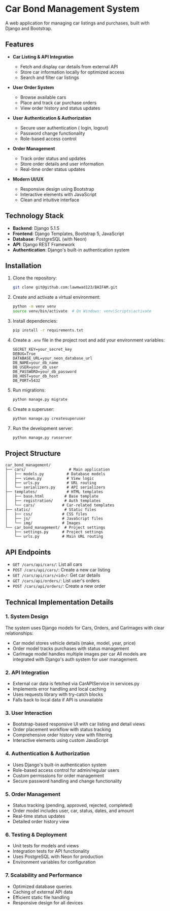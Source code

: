 # Car Bond Management System

A web application for managing car listings and purchases, built with Django and Bootstrap.

## Features

- **Car Listing & API Integration**
  - Fetch and display car details from external API
  - Store car information locally for optimized access
  - Search and filter car listings

- **User Order System**
  - Browse available cars
  - Place and track car purchase orders
  - View order history and status updates

- **User Authentication & Authorization**
  - Secure user authentication ( login, logout)
  - Password change functionality
  - Role-based access control

- **Order Management**
  - Track order status and updates
  - Store order details and user information
  - Real-time order status updates

- **Modern UI/UX**
  - Responsive design using Bootstrap
  - Interactive elements with JavaScript
  - Clean and intuitive interface

## Technology Stack

- **Backend**: Django 5.1.5
- **Frontend**: Django Templates, Bootstrap 5, JavaScript
- **Database**: PostgreSQL (with Neon)
- **API**: Django REST Framework
- **Authentication**: Django's built-in authentication system

## Installation

1. Clone the repository:
   ```bash
   git clone git@github.com:lawmwad123/BAIFAM.git
   ```

2. Create and activate a virtual environment:
   ```bash
   python -m venv venv
   source venv/bin/activate  # On Windows: venv\Scripts\activate
   ```

3. Install dependencies:
   ```bash
   pip install -r requirements.txt
   ```

4. Create a `.env` file in the project root and add your environment variables:
   ```
   SECRET_KEY=your_secret_key
   DEBUG=True
   DATABASE_URL=your_neon_database_url
   DB_NAME=your_db_name
   DB_USER=your_db_user
   DB_PASSWORD=your_db_password
   DB_HOST=your_db_host
   DB_PORT=5432
   ```

5. Run migrations:
   ```bash
   python manage.py migrate
   ```

6. Create a superuser:
   ```bash
   python manage.py createsuperuser
   ```

7. Run the development server:
   ```bash
   python manage.py runserver
   ```

## Project Structure

```
car_bond_management/
├── cars/                   # Main application
│   ├── models.py          # Database models
│   ├── views.py           # View logic
│   ├── urls.py            # URL routing
│   └── serializers.py     # API serializers
├── templates/             # HTML templates
│   ├── base.html         # Base template
│   ├── registration/     # Auth templates
│   └── cars/            # Car-related templates
├── static/               # Static files
│   ├── css/             # CSS files
│   ├── js/              # JavaScript files
│   └── img/             # Images
└── car_bond_management/  # Project settings
    ├── settings.py      # Project settings
    └── urls.py          # Main URL routing
```

## API Endpoints

- `GET /cars/api/cars/`: List all cars
- `POST /cars/api/cars/`: Create a new car listing
- `GET /cars/api/cars/<id>/`: Get car details
- `GET /cars/api/orders/`: List user's orders
- `POST /cars/api/orders/`: Create a new order

## Technical Implementation Details

### 1. System Design
The system uses Django models for Cars, Orders, and CarImages with clear relationships:
- Car model stores vehicle details (make, model, year, price)
- Order model tracks purchases with status management
- CarImage model handles multiple images per car
All models are integrated with Django's auth system for user management.

### 2. API Integration
- External car data is fetched via CarAPIService in services.py
- Implements error handling and local caching
- Uses requests library with try-catch blocks
- Falls back to local data if API is unavailable

### 3. User Interaction
- Bootstrap-based responsive UI with car listing and detail views
- Order placement workflow with status tracking
- Comprehensive order history view with filtering
- Interactive elements using custom JavaScript

### 4. Authentication & Authorization
- Uses Django's built-in authentication system
- Role-based access control for admin/regular users
- Custom permissions for order management
- Secure password handling and change functionality

### 5. Order Management
- Status tracking (pending, approved, rejected, completed)
- Order model includes user, car, status, dates, and amount
- Real-time status updates
- Detailed order history view

### 6. Testing & Deployment
- Unit tests for models and views
- Integration tests for API functionality
- Uses PostgreSQL with Neon for production
- Environment variables for configuration

### 7. Scalability and Performance
- Optimized database queries
- Caching of external API data
- Efficient static file handling
- Responsive design for all devices

